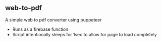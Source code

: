 ## web-to-pdf
A simple web to pdf converter using puppeteer
 - Runs as a firebase function
 - Script intentionally sleeps for 1sec to allow for page to load completely
